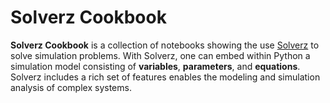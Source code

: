 # Solverz Cookbook

**Solverz Cookbook** is a collection of notebooks showing the use [Solverz](https://doc.solverz.org/index.html#) to solve
simulation problems. With Solverz, one can embed within Python a simulation model consisting of
**variables**, **parameters**, and **equations**. Solverz includes a rich set of features 
enables the modeling and simulation analysis of complex systems.
